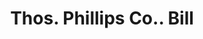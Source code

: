 ---
doi: 10.7916/D8NK4S4M
date_other: '1880'
date_other_textual: 1880-1889
form: printed ephemera
genre:
- Invoices
name:
- Thos. Phillips Co.
object_in_context_url: https://biggert.cul.columbia.edu/items/view/ave_biggert_01234
subject_hierarchical_geographic:
- Akron, Ohio, United States
subject_name:
- Thos. Phillips Co.
title: Thos. Phillips Co.. Bill
sort_title: Thos. Phillips Co.. Bill
call_number: ave_biggert_01234
coordinates:
- 41.073055555555555,-81.51777777777778
pid: ave_biggert_01234
identifiers: ave_biggert_01234
thumbnail: https://derivativo-1.library.columbia.edu/iiif/2/ldpd:343180/full/!256,256/0/native.jpg
permalink: /biggert/ave_biggert_01234/
layout: iiif-image-page
---